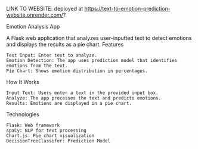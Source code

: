 LINK TO WEBSITE: 
deployed at https://text-to-emotion-prediction-website.onrender.com/?

Emotion Analysis App

A Flask web application that analyzes user-inputted text to detect emotions and displays the results as a pie chart.
Features

    Text Input: Enter text to analyze.
    Emotion Detection: The app uses prediction model that identifies emotions from the text.
    Pie Chart: Shows emotion distribution in percentages.

How It Works

    Input Text: Users enter a text in the provided input box.
    Analyze: The app processes the text and predicts emotions.
    Results: Emotions are displayed in a pie chart.

Technologies

    Flask: Web framework
    spaCy: NLP for text processing
    Chart.js: Pie chart visualization
    DecisionTreeClassifer: Prediction Model
